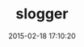 ---
layout: post
title:  "slogger"
repo:   "leandrosilva/slogger"
date:   2015-02-18 17:10:20
gemurl: http://github.com/leandrosilva/slogger
---